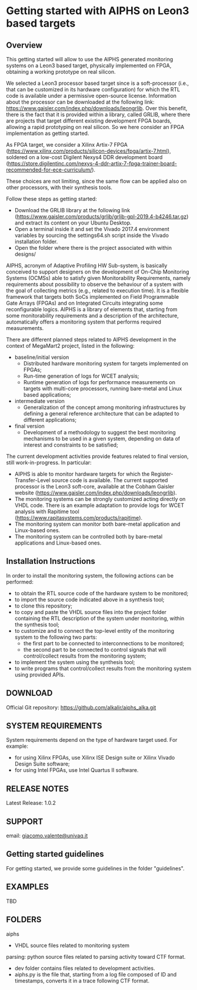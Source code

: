 # Getting started with AIPHS on Leon3 based targets

## Overview
This getting started will allow to use the AIPHS generated monitoring systems on a Leon3 based target, physically implemented on FPGA, obtaining a working prototype on real silicon.

We selected a Leon3 processor based target since is a soft-processor (i.e., that can be customized in its hardware configuration) for which the RTL code is available under a permissive open-source license. Information about the processor can be downloaded at the following link: https://www.gaisler.com/index.php/downloads/leongrlib. Over this benefit, there is the fact that it is provided within a library, called GRLIB, where there are projects that target different existing development FPGA boards, allowing a rapid prototyping on real silicon.
So we here consider an FPGA implementation as getting started.

As FPGA target, we consider a Xilinx Artix-7 FPGA (https://www.xilinx.com/products/silicon-devices/fpga/artix-7.html), soldered on a low-cost Digilent Nexys4 DDR development board (https://store.digilentinc.com/nexys-4-ddr-artix-7-fpga-trainer-board-recommended-for-ece-curriculum/).

These choices are not limiting, since the same flow can be applied also on other processors, with their synthesis tools.

Follow these steps as getting started:
- Download the GRLIB library at the following link (https://www.gaisler.com/products/grlib/grlib-gpl-2019.4-b4246.tar.gz) and extract its content on your Ubuntu Desktop.
- Open a terminal inside it and set the Vivado 2017.4 environment variables by sourcing the settings64.sh script inside the Vivado installation folder.
- Open the folder where there is the project associated with within designs/



AIPHS, acronym of Adaptive Profiling HW Sub-system, is basically conceived to support designers on the development of On-Chip Monitoring Systems (OCMSs) able to satisfy given Monitorability Requirements, namely requirements about possibility to observe the behaviour of a system with the goal of collecting metrics (e.g., related to execution time). It is a flexible framework that targets both SoCs implemented on Field Programmable Gate Arrays (FPGAs) and on Integrated Circuits integrating some reconfigurable logics.
AIPHS is a library of elements that, starting from some monitorability requirements and a description of the architecture, automatically offers a monitoring system that performs required measurements.

There are different planned steps related to AIPHS development in the context of MegaMart2 project, listed in the following:
- baseline/initial version
	- Distributed hardware monitoring system for targets implemented on FPGAs;
	- Run-time generation of logs for WCET analysis;
	- Runtime generation of logs for performance measurements on targets with multi-core processors, running bare-metal and Linux based applications;
- intermediate version
	- Generalization of the concept among monitoring infrastructures by defining a general reference architecture that can be adapted to different applications;
- final version
	- Development of a methodology to suggest the best monitoring mechanisms to be used in a given system, depending on data of interest and constraints to be satisfied;

The current development activities provide features related to final version, still work-in-progress. In particular:
- AIPHS is able to monitor hardware targets for which the Register-Transfer-Level source code is available. The current supported processor is the Leon3 soft-core, available at the Cobham Gaisler website (https://www.gaisler.com/index.php/downloads/leongrlib).
- The monitoring systems can be strongly customized acting directly on VHDL code. There is an example adaptation to provide logs for WCET analysis with Rapitime tool (https://www.rapitasystems.com/products/rapitime).
- The monitoring system can monitor both bare-metal application and Linux-based ones.
- The monitoring system can be controlled both by bare-metal applications and Linux-based ones.

## Installation Instructions
In order to install the monitoring system, the following actions can be performed:
- to obtain the RTL source code of the hardware system to be monitored;
- to import the source code indicated above in a synthesis tool;
- to clone this repository;
- to copy and paste the VHDL source files into the project folder containing the RTL description of the system under monitoring, within the synthesis tool;
- to customize and to connect the top-level entity of the monitoring system to the following two parts:
	- the first part to be connected to interconnections to be monitored;
	- the second part to be connected to control signals that will control/collect results from the monitoring system;
- to implement the system using the synthesis tool;
- to write programs that control/collect results from the monitoring system using provided APIs.

## DOWNLOAD
Official Git repository: https://github.com/alkalir/aiphs_alka.git

## SYSTEM REQUIREMENTS
System requirements depend on the type of hardware target used. For example:
- for using Xilinx FPGAs, use Xilinx ISE Design suite or Xilinx Vivado Design Suite software;
- for using Intel FPGAs, use Intel Quartus II software.

## RELEASE NOTES
Latest Release: 1.0.2

## SUPPORT
email: giacomo.valente@univaq.it 

## Getting started guidelines
For getting started, we provide some guidelines in the folder "guidelines".

## EXAMPLES
TBD

## FOLDERS

aiphs
- VHDL source files related to monitoring system

parsing: python source files related to parsing activity toward CTF format.
- dev folder contains files related to development activities.
- aiphs.py is the file that, starting from a log file composed of ID and timestamps, converts it in a trace following CTF format.

